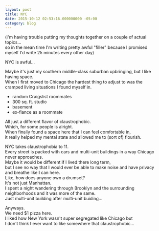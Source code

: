 ```yaml
---
layout: post
title: NYC
date: 2015-10-12 02:53:16.000000000 -05:00
category: blog
---
```


(i'm having trouble putting my thoughts together on a couple of actual topics...   
so in the mean time I'm writing pretty awful "filler" because I promised myself I'd write 25 minutes every other day)

NYC is awful...

<!--more-->

Maybe it's just my southern middle-class suburban upbringing, but I like having space.  
When I first moved to Chicago the hardest thing to adjust to was the cramped living situations I found myself in.

- random Craigslist roommates
- 300 sq. ft. studio
- basement
- ex-fiance as a roommate

All just a different flavor of claustrophobic.  
Which, for some people is alright.  
When finally found a space here that I can feel comfortable in,  
it really helped my mental state and allowed me to (sort of) flourish.  

NYC takes claustrophobia to 11.  
Every street is packed with cars and multi-unit buildings in a way Chicago never approaches.  
Maybe it would be different if I lived there long term,   
but I see no way that I would ever be able to make noise and have privacy and breathe like I can here.  
Like, how does anyone own a drumset?   
It's not just Manhattan.   
I spent a night wandering through Brooklyn and the surrounding neighborhoods and it was more of the same.  
Just multi-unit building after multi-unit buiding...   

Anyways.  
We need $1 pizza here.  
I liked how New York wasn't super segregated like Chicago but   
I don't think I ever want to like somewhere that claustrophobic...  
